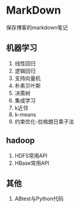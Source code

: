 # MarkDown
保存博客的markdown笔记

## 机器学习
1. 线性回归
2. 逻辑回归
3. 支持向量机
4. 朴素贝叶斯
5. 决策树
6. 集成学习
7. k近邻
8. k-means
9. 约束优化-拉格朗日乘子法

## hadoop
1. HDFS常用API
2. HBase常用API

## 其他
1. ABtest与Python代码

